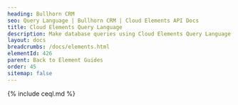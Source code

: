```yaml
---
heading: Bullhorn CRM
seo: Query Language | Bullhorn CRM | Cloud Elements API Docs
title: Cloud Elements Query Language
description: Make database queries using Cloud Elements Query Language.
layout: docs
breadcrumbs: /docs/elements.html
elementId: 426
parent: Back to Element Guides
order: 45
sitemap: false
---
```


{% include ceql.md %}
